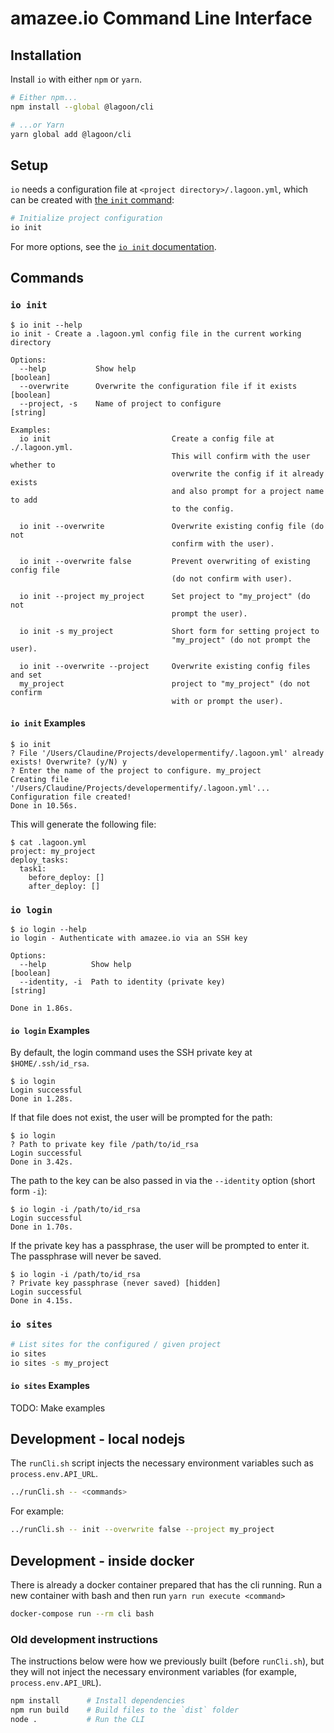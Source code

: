 # amazee.io Command Line Interface

## Installation

Install `io` with either `npm` or `yarn`.

```sh
# Either npm...
npm install --global @lagoon/cli

# ...or Yarn
yarn global add @lagoon/cli
```

## Setup

`io` needs a configuration file at `<project directory>/.lagoon.yml`, which can be created with [the `init` command](#io-init):

```sh
# Initialize project configuration
io init
```

For more options, see the [`io init` documentation](#io-init).

## Commands

### `io init`

```text
$ io init --help
io init - Create a .lagoon.yml config file in the current working
directory

Options:
  --help           Show help                                           [boolean]
  --overwrite      Overwrite the configuration file if it exists       [boolean]
  --project, -s    Name of project to configure                       [string]

Examples:
  io init                           Create a config file at ./.lagoon.yml.
                                    This will confirm with the user whether to
                                    overwrite the config if it already exists
                                    and also prompt for a project name to add
                                    to the config.

  io init --overwrite               Overwrite existing config file (do not
                                    confirm with the user).

  io init --overwrite false         Prevent overwriting of existing config file
                                    (do not confirm with user).

  io init --project my_project      Set project to "my_project" (do not
                                    prompt the user).

  io init -s my_project             Short form for setting project to
                                    "my_project" (do not prompt the user).

  io init --overwrite --project     Overwrite existing config files and set
  my_project                        project to "my_project" (do not confirm
                                    with or prompt the user).
```

#### `io init` Examples

```text
$ io init
? File '/Users/Claudine/Projects/developermentify/.lagoon.yml' already exists! Overwrite? (y/N) y
? Enter the name of the project to configure. my_project
Creating file '/Users/Claudine/Projects/developermentify/.lagoon.yml'...
Configuration file created!
Done in 10.56s.
```

This will generate the following file:

```text
$ cat .lagoon.yml
project: my_project
deploy_tasks:
  task1:
    before_deploy: []
    after_deploy: []
```

### `io login`

```text
$ io login --help
io login - Authenticate with amazee.io via an SSH key

Options:
  --help          Show help                                            [boolean]
  --identity, -i  Path to identity (private key)                        [string]

Done in 1.86s.
```

#### `io login` Examples

By default, the login command uses the SSH private key at `$HOME/.ssh/id_rsa`.

```text
$ io login
Login successful
Done in 1.28s.
```

If that file does not exist, the user will be prompted for the path:

```text
$ io login
? Path to private key file /path/to/id_rsa
Login successful
Done in 3.42s.
```

The path to the key can be also passed in via the `--identity` option (short form `-i`):

```text
$ io login -i /path/to/id_rsa
Login successful
Done in 1.70s.
```

If the private key has a passphrase, the user will be prompted to enter it. The passphrase will never be saved.

```text
$ io login -i /path/to/id_rsa
? Private key passphrase (never saved) [hidden]
Login successful
Done in 4.15s.
```

### `io sites`

```sh
# List sites for the configured / given project
io sites
io sites -s my_project
```

#### `io sites` Examples

TODO: Make examples

## Development - local nodejs

The `runCli.sh` script injects the necessary environment variables such as `process.env.API_URL`.

```sh
../runCli.sh -- <commands>
```

For example:

```sh
../runCli.sh -- init --overwrite false --project my_project
```

## Development - inside docker

There is already a docker container prepared that has the cli running. Run a new container with bash and then run `yarn run execute <command>`

```sh
docker-compose run --rm cli bash
```

### Old development instructions

The instructions below were how we previously built (before `runCli.sh`), but they will not inject the necessary environment variables (for example, `process.env.API_URL`).

```sh
npm install      # Install dependencies
npm run build    # Build files to the `dist` folder
node .           # Run the CLI
```
